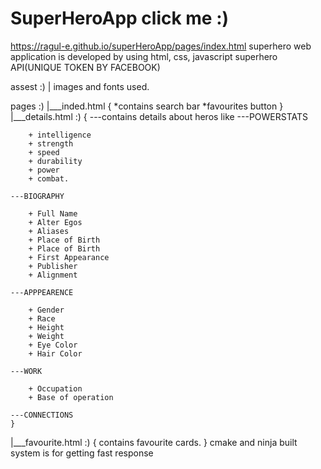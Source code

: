 # SuperHeroApp click me :) 
https://ragul-e.github.io/superHeroApp/pages/index.html
superhero web application is developed 
by using html, css, javascript 
superhero API(UNIQUE TOKEN BY FACEBOOK) 

assest :)
|
images and fonts used.

pages  :)
|___inded.html
    {
     *contains search bar
     *favourites button
    }
|___details.html :)
    {
    ---contains details about heros like
    ---POWERSTATS
    
        + intelligence
        + strength
        + speed
        + durability
        + power
        + combat.
        
    ---BIOGRAPHY
    
        + Full Name
        + Alter Egos 
        + Aliases
        + Place of Birth
        + Place of Birth
        + First Appearance
        + Publisher
        + Alignment
        
    ---APPPEARENCE
      
        + Gender
        + Race
        + Height
        + Weight
        + Eye Color
        + Hair Color
        
    ---WORK
    
        + Occupation
        + Base of operation
        
    ---CONNECTIONS
    }
|___favourite.html  :)
    {
     contains favourite cards.
    }
    cmake and ninja built system is for  getting fast response 
